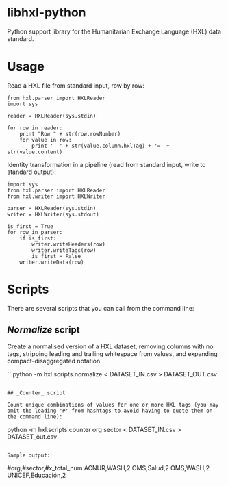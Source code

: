 libhxl-python
=============

Python support library for the Humanitarian Exchange Language (HXL) data standard.

# Usage

Read a HXL file from standard input, row by row:

```
from hxl.parser import HXLReader
import sys

reader = HXLReader(sys.stdin)

for row in reader:
    print "Row " + str(row.rowNumber)
    for value in row:
        print '  ' + str(value.column.hxlTag) + '=' + str(value.content)
```

Identity transformation in a pipeline (read from standard input, write to standard output):

```
import sys
from hxl.parser import HXLReader
from hxl.writer import HXLWriter

parser = HXLReader(sys.stdin)
writer = HXLWriter(sys.stdout)

is_first = True
for row in parser:
    if is_first:
        writer.writeHeaders(row)
        writer.writeTags(row)
        is_first = False
    writer.writeData(row)
```

# Scripts

There are several scripts that you can call from the command line:

## _Normalize_ script

Create a normalised version of a HXL dataset, removing columns with no
tags, stripping leading and trailing whitespace from values, and
expanding compact-disaggregated notation.

``
python -m hxl.scripts.normalize < DATASET_IN.csv > DATASET_OUT.csv
```

## _Counter_ script

Count unique combinations of values for one or more HXL tags (you may
omit the leading '#' from hashtags to avoid having to quote them on
the command line):

```
python -m hxl.scripts.counter org sector < DATASET_IN.csv > DATASET_out.csv
```

Sample output:

```
#org,#sector,#x_total_num
ACNUR,WASH,2
OMS,Salud,2
OMS,WASH,2
UNICEF,Educación,2
```
